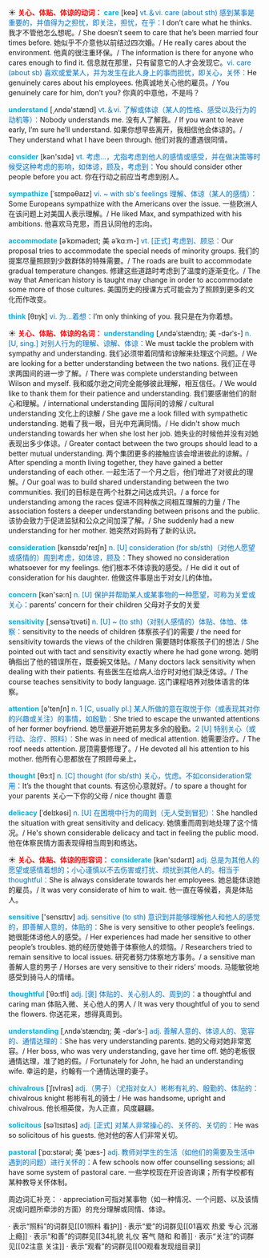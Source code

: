 ☀ <font color="red">**关心、体贴、体谅的动词：**</font>
<font color="sky blue">**care**</font> [keə] 
<font color="#0070c0">vt.＆vi. care (about sth) 感到某事是重要的，并值得为之担忧，即关注，担忧，在乎：</font>I don’t care what he thinks. 我才不管他怎么想呢。/ She doesn’t seem to care that he’s been married four times before. 她似乎不介意他以前结过四次婚。/ He really cares about the environment. 他真的很注重环保。/ The information is there for anyone who cares enough to find it. 信息就在那里，只有留意它的人才会发现它。<font color="#0070c0">vi. care (about sb) 喜欢或爱某人，并为发生在此人身上的事而担忧，即关心，关怀：</font>He genuinely cares about his employees. 他真诚地关心他的雇员。/ You genuinely care for him, don’t you? 你真的中意他，不是吗？

<font color="sky blue">**understand**</font> [͵ʌndə'stænd] 
<font color="#0070c0">vt.＆vi. 了解或体谅（某人的性格、感受以及行为的动机等）：</font>Nobody understands me. 没有人了解我。/ If you want to leave early, I’m sure he’ll understand. 如果你想早些离开，我相信他会体谅的。/ They understand what I have been through. 他们对我的遭遇很同情。

<font color="sky blue">**consider**</font> [kən'sɪdə] 
<font color="#0070c0">vt. 考虑…，尤指考虑到他人的感情或感受，并在做决策等时候受这种考虑的影响，如体谅，顾及，考虑到：</font>You should consider other people before you act. 你在行动之前应当考虑到别人。
           
<font color="sky blue">**sympathize**</font> [ˈsɪmpəθaɪz]
<font color="#0070c0">vi. ~ with sb's feelings 理解、体谅（某人的感情）：</font>Some Europeans sympathize with the Americans over the issue. 一些欧洲人在该问题上对美国人表示理解。/ He liked Max, and sympathized with his ambitions. 他喜欢马克思，而且认同他的志向。
          
<font color="sky blue">**accommodate**</font> [əˈkɒmədeɪt; 美 əˈkɑ:m-]
<font color="#0070c0">vt. [正式] 考虑到、顾忌：</font>Our proposal tries to accommodate the special needs of minority groups. 我们的提案尽量照顾到少数群体的特殊需要。/ The roads are built to accommodate gradual temperature changes. 修建这些道路时考虑到了温度的逐渐变化。/ The way that American history is taught may change in order to accommodate some more of those cultures. 美国历史的授课方式可能会为了照顾到更多的文化而作改变。

<font color="sky blue">**think**</font> [θɪŋk] 
<font color="#0070c0">vi. 为…着想：</font>I’m only thinking of you. 我只是在为你着想。

☀ <font color="red">**关心、体贴、体谅的名词：**</font>
<font color="sky blue">**understanding**</font> [ˌʌndəˈstændɪŋ; 美 -dərˈs-]
<font color="#0070c0">n. [U, sing.] 对别人行为的理解、谅解、体谅：</font>We must tackle the problem with sympathy and understanding. 我们必须带着同情和谅解来处理这个问题。/ We are looking for a better understanding between the two nations. 我们正在寻求两国间的进一步了解。/ There was complete understanding between Wilson and myself. 我和威尔逊之间完全能够彼此理解，相互信任。/ We would like to thank them for their patience and understanding. 我们要感谢他们的耐心和理解。/ international understanding 国际间的谅解 / cultural understanding 文化上的谅解 / She gave me a look filled with sympathetic understanding. 她看了我一眼，目光中充满同情。/ He didn't show much understanding towards her when she lost her job. 她失业的时候他并没有对她表现出多少体谅。/ Greater contact between the two groups should lead to a better mutual understanding. 两个集团更多的接触应该会增进彼此的谅解。/ After spending a month living together, they have gained a better understanding of each other. 一起生活了一个月之后，他们增进了对彼此的理解。/ Our goal was to build shared understanding between the two communities. 我们的目标是在两个社群之间达成共识。/ a force for understanding among the races 促进不同种族之间相互理解的力量 / The association fosters a deeper understanding between prisons and the public. 该协会致力于促进监狱和公众之间加深了解。/ She suddenly had a new understanding for her mother. 她突然对妈妈有了新的认识。
  
<font color="sky blue">**consideration**</font> [kənsɪdə'reɪʃn] 
<font color="#0070c0">n. [U] consideration (for sb/sth)（对他人愿望或感情的）周到考虑，如体谅，顾及：</font>They showed no consideration whatsoever for my feelings. 他们根本不体谅我的感受。/ He did it out of consideration for his daughter. 他做这件事是出于对女儿的体恤。

<font color="sky blue">**concern**</font> [kən'sə:n] 
<font color="#0070c0">n. [U] 保护并帮助某人或某事物的一种愿望，可称为关爱或关心：</font>parents’ concern for their children 父母对子女的关爱
           
<font color="sky blue">**sensitivity**</font> [ˌsensəˈtɪvəti]
<font color="#0070c0">n. [U] ~ (to sth)（对别人感情的）体贴、体恤、体察：</font>sensitivity to the needs of children 体察孩子们的需要 / the need for sensitivity towards the views of the children 需要随时体察孩子们的想法 / She pointed out with tact and sensitivity exactly where he had gone wrong. 她明确指出了他的错误所在，既委婉又体贴。/ Many doctors lack sensitivity when dealing with their patients. 有些医生在给病人治疗时对他们缺乏体谅。/ The course teaches sensitivity to body language. 这门课程培养对肢体语言的体察。

<font color="sky blue">**attention**</font> [ə'tenʃn] 
<font color="#0070c0">n. 1 [C, usually pl.] 某人所做的意在取悦于你（或表现其对你的兴趣或关注）的事情，如殷勤：</font>She tried to escape the unwanted attentions of her former boyfriend. 她尽量避开她前男友多余的殷勤。<font color="#0070c0">2 [U] 特别关心（或行动、治疗、照料）：</font>She was in need of medical attention. 她需要治疗。/ The roof needs attention. 房顶需要修理了。/ He devoted all his attention to his mother. 他所有心思都放在了照顾母亲上。

<font color="sky blue">**thought**</font> [θɔ:t] 
<font color="#0070c0">n. [C] thought (for sb/sth) 关心，忧虑。不如consideration常用：</font>It’s the thought that counts. 有这份心意就好。/ to spare a thought for your parents 关心一下你的父母 / nice thought 善意
           
<font color="sky blue">**delicacy**</font> [ˈdelɪkəsi]
<font color="#0070c0">n. [U] 在困境中行为的周到（无人受到冒犯）：</font>She handled the situation with great sensitivity and delicacy. 她慎重而周到地处理了这个情况。/ He's shown considerable delicacy and tact in feeling the public mood. 他在体察民情方面表现得相当周到和练达。

☀ <font color="red">**关心、体贴、体谅的形容词：**</font>
<font color="sky blue">**considerate**</font> [kən'sɪdərɪt] 
<font color="#0070c0">adj. 总是为其他人的愿望或感情着想的；小心谨慎以不去伤害或打扰、烦扰到其他人的。相当于thoughtful：</font>She is always considerate towards her employees. 她总能体谅她的雇员。/ It was very considerate of him to wait. 他一直在等候着，真是体贴人。

<font color="sky blue">**sensitive**</font> ['sensɪtɪv] 
<font color="#0070c0">adj. sensitive (to sth) 意识到并能够理解他人和他人的感觉的，即善解人意的，体贴的：</font>She is very sensitive to other people’s feelings. 她很能体谅他人的感受。/ Her experiences had made her sensitive to other people’s troubles. 她的经历使她善于体察他人的烦恼。/ Researchers tried to remain sensitive to local issues. 研究者努力体察地方事务。/ a sensitive man 善解人意的男子 / Horses are very sensitive to their riders’ moods. 马能敏锐地感受到骑马人的情绪。
           
<font color="sky blue">**thoughtful**</font> [ˈθɔ:tfl]
<font color="#0070c0">adj. [褒] 体贴的、关心别人的、周到的：</font>a thoughtful and caring man 体贴入微、关心他人的男人 / It was very thoughtful of you to send the flowers. 你送花来，想得真周到。
           
<font color="sky blue">**understanding**</font> [ˌʌndəˈstændɪŋ; 美 -dərˈs-]
<font color="#0070c0">adj. 善解人意的、体谅人的、宽容的、通情达理的：</font>She has very understanding parents. 她的父母对她非常宽容。/ Her boss, who was very understanding, gave her time off. 她的老板很通情达理，准了她的假。/ Fortunately for John, he had an understanding wife. 幸运的是，约翰有一个通情达理的妻子。
           
<font color="sky blue">**chivalrous**</font> [ˈʃɪvlrəs]
<font color="#0070c0">adj.（男子）（尤指对女人）彬彬有礼的、殷勤的、体贴的：</font>chivalrous knight 彬彬有礼的骑士 / He was handsome, upright and chivalrous. 他长相英俊，为人正直，风度翩翩。

<font color="sky blue">**solicitous**</font> [səˈlɪsɪtəs]
<font color="#0070c0">adj. [正式] 对某人非常操心的、关怀的、关切的：</font>He was so solicitous of his guests. 他对他的客人们非常关切。
           
<font color="sky blue">**pastoral**</font> [ˈpɑ:stərəl; 美 ˈpæs-]
<font color="#0070c0">adj. 教师对学生的生活（如他们的需要及生活中遇到的问题）进行关怀的：</font>A few schools now offer counselling sessions; all have some system of pastoral care. 一些学校现在开设咨询课；所有学校都有某种教导关怀体制。

周边词汇补充：
· appreciation可指对某事物（如一种情况、一个问题、以及该情况或问题所牵涉的方面）的充分理解或同情、体谅。

· 表示“照料”的词群见[[01照料 看护]]
· 表示“爱”的词群见[[01喜欢 热爱 专心 沉溺 上瘾]]
· 表示“和善”的词群见[[34礼貌 礼仪 客气 随和 和善]]
· 表示“关注”的词群见[[02注意 关注]]
· 表示“观看”的词群见[[00观看发现组目录]]
